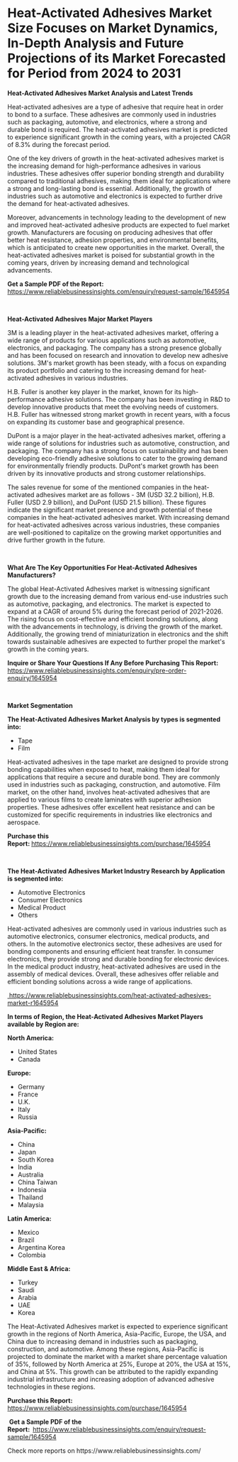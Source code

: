<p><h1>Heat-Activated Adhesives Market Size Focuses on Market Dynamics, In-Depth Analysis and Future Projections of its Market Forecasted for Period from 2024 to 2031</h1></p><p><strong>Heat-Activated Adhesives Market Analysis and Latest Trends</strong></p>
<p><p>Heat-activated adhesives are a type of adhesive that require heat in order to bond to a surface. These adhesives are commonly used in industries such as packaging, automotive, and electronics, where a strong and durable bond is required. The heat-activated adhesives market is predicted to experience significant growth in the coming years, with a projected CAGR of 8.3% during the forecast period.</p><p>One of the key drivers of growth in the heat-activated adhesives market is the increasing demand for high-performance adhesives in various industries. These adhesives offer superior bonding strength and durability compared to traditional adhesives, making them ideal for applications where a strong and long-lasting bond is essential. Additionally, the growth of industries such as automotive and electronics is expected to further drive the demand for heat-activated adhesives.</p><p>Moreover, advancements in technology leading to the development of new and improved heat-activated adhesive products are expected to fuel market growth. Manufacturers are focusing on producing adhesives that offer better heat resistance, adhesion properties, and environmental benefits, which is anticipated to create new opportunities in the market. Overall, the heat-activated adhesives market is poised for substantial growth in the coming years, driven by increasing demand and technological advancements.</p></p>
<p><strong>Get a Sample PDF of the Report:&nbsp;</strong> <a href="https://www.reliablebusinessinsights.com/enquiry/request-sample/1645954">https://www.reliablebusinessinsights.com/enquiry/request-sample/1645954</a></p>
<p>&nbsp;</p>
<p><strong>Heat-Activated Adhesives Major Market Players</strong></p>
<p><p>3M is a leading player in the heat-activated adhesives market, offering a wide range of products for various applications such as automotive, electronics, and packaging. The company has a strong presence globally and has been focused on research and innovation to develop new adhesive solutions. 3M's market growth has been steady, with a focus on expanding its product portfolio and catering to the increasing demand for heat-activated adhesives in various industries.</p><p>H.B. Fuller is another key player in the market, known for its high-performance adhesive solutions. The company has been investing in R&D to develop innovative products that meet the evolving needs of customers. H.B. Fuller has witnessed strong market growth in recent years, with a focus on expanding its customer base and geographical presence.</p><p>DuPont is a major player in the heat-activated adhesives market, offering a wide range of solutions for industries such as automotive, construction, and packaging. The company has a strong focus on sustainability and has been developing eco-friendly adhesive solutions to cater to the growing demand for environmentally friendly products. DuPont's market growth has been driven by its innovative products and strong customer relationships.</p><p>The sales revenue for some of the mentioned companies in the heat-activated adhesives market are as follows - 3M (USD 32.2 billion), H.B. Fuller (USD 2.9 billion), and DuPont (USD 21.5 billion). These figures indicate the significant market presence and growth potential of these companies in the heat-activated adhesives market. With increasing demand for heat-activated adhesives across various industries, these companies are well-positioned to capitalize on the growing market opportunities and drive further growth in the future.</p></p>
<p>&nbsp;</p>
<p><strong>What Are The Key Opportunities For Heat-Activated Adhesives Manufacturers?</strong></p>
<p><p>The global Heat-Activated Adhesives market is witnessing significant growth due to the increasing demand from various end-use industries such as automotive, packaging, and electronics. The market is expected to expand at a CAGR of around 5% during the forecast period of 2021-2026. The rising focus on cost-effective and efficient bonding solutions, along with the advancements in technology, is driving the growth of the market. Additionally, the growing trend of miniaturization in electronics and the shift towards sustainable adhesives are expected to further propel the market's growth in the coming years.</p></p>
<p><strong>Inquire or Share Your Questions If Any Before Purchasing This Report:</strong> <a href="https://www.reliablebusinessinsights.com/enquiry/pre-order-enquiry/1645954">https://www.reliablebusinessinsights.com/enquiry/pre-order-enquiry/1645954</a></p>
<p>&nbsp;</p>
<p><strong>Market Segmentation</strong></p>
<p><strong>The Heat-Activated Adhesives Market Analysis by types is segmented into:</strong></p>
<p><ul><li>Tape</li><li>Film</li></ul></p>
<p><p>Heat-activated adhesives in the tape market are designed to provide strong bonding capabilities when exposed to heat, making them ideal for applications that require a secure and durable bond. They are commonly used in industries such as packaging, construction, and automotive. Film market, on the other hand, involves heat-activated adhesives that are applied to various films to create laminates with superior adhesion properties. These adhesives offer excellent heat resistance and can be customized for specific requirements in industries like electronics and aerospace.</p></p>
<p><strong>Purchase this Report:&nbsp;</strong><a href="https://www.reliablebusinessinsights.com/purchase/1645954">https://www.reliablebusinessinsights.com/purchase/1645954</a></p>
<p>&nbsp;</p>
<p><strong>The Heat-Activated Adhesives Market Industry Research by Application is segmented into:</strong></p>
<p><ul><li>Automotive Electronics</li><li>Consumer Electronics</li><li>Medical Product</li><li>Others</li></ul></p>
<p><p>Heat-activated adhesives are commonly used in various industries such as automotive electronics, consumer electronics, medical products, and others. In the automotive electronics sector, these adhesives are used for bonding components and ensuring efficient heat transfer. In consumer electronics, they provide strong and durable bonding for electronic devices. In the medical product industry, heat-activated adhesives are used in the assembly of medical devices. Overall, these adhesives offer reliable and efficient bonding solutions across a wide range of applications.</p></p>
<p><a href="https://www.reliablebusinessinsights.com/heat-activated-adhesives-market-r1645954">&nbsp;https://www.reliablebusinessinsights.com/heat-activated-adhesives-market-r1645954</a></p>
<p><strong>In terms of Region, the Heat-Activated Adhesives Market Players available by Region are:</strong></p>
<p>
    <p> <strong> North America: </strong>
        <ul>
            <li>United States</li>
            <li>Canada</li>
        </ul>
        </p> 
    <p> <strong> Europe: </strong>
        <ul>
            <li>Germany</li>
            <li>France</li>
            <li>U.K.</li>
            <li>Italy</li>
            <li>Russia</li>
        </ul>
        </p> 
    <p> <strong> Asia-Pacific: </strong>
        <ul>
            <li>China</li>
            <li>Japan</li>
            <li>South Korea</li>
            <li>India</li>
            <li>Australia</li>
            <li>China Taiwan</li>
            <li>Indonesia</li>
            <li>Thailand</li>
            <li>Malaysia</li>
        </ul>
        </p> 
    <p> <strong> Latin America: </strong>
        <ul>
            <li>Mexico</li>
            <li>Brazil</li>
            <li>Argentina Korea</li>
            <li>Colombia</li>
        </ul>
        </p> 
    <p> <strong> Middle East & Africa: </strong>
        <ul>
            <li>Turkey</li>
            <li>Saudi</li>
            <li>Arabia</li>
            <li>UAE</li>
            <li>Korea</li>
        </ul>
    </p>
    </p>
<p><p>The Heat-Activated Adhesives market is expected to experience significant growth in the regions of North America, Asia-Pacific, Europe, the USA, and China due to increasing demand in industries such as packaging, construction, and automotive. Among these regions, Asia-Pacific is projected to dominate the market with a market share percentage valuation of 35%, followed by North America at 25%, Europe at 20%, the USA at 15%, and China at 5%. This growth can be attributed to the rapidly expanding industrial infrastructure and increasing adoption of advanced adhesive technologies in these regions.</p></p>
<p><strong>Purchase this Report: </strong><a href="https://www.reliablebusinessinsights.com/purchase/1645954">https://www.reliablebusinessinsights.com/purchase/1645954</a></p>
<p>&nbsp;<strong>Get a Sample PDF of the Report:&nbsp;&nbsp;</strong><a href="https://www.reliablebusinessinsights.com/enquiry/request-sample/1645954">https://www.reliablebusinessinsights.com/enquiry/request-sample/1645954</a></p>
<p><strong></strong></p>
<p>Check more reports on https://www.reliablebusinessinsights.com/</p>